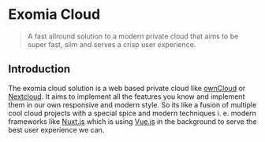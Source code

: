 # Exomia Cloud
> A fast allround solution to a modern private cloud that aims to be super fast, slim and serves a crisp user experience. 

## Introduction
The exomia cloud solution is a web based private cloud like [ownCloud](https://owncloud.org/) or [Nextcloud](https://nextcloud.com/).
It aims to implement all the features you know and implement them in our own responsive and modern style.
So its like a fusion of multiple cool cloud projects with a special spice and modern techniques i. e. modern frameworks like [Nuxt.js](https://nuxtjs.org/) which is using [Vue.js](https://vuejs.org/) in the background to serve the best user experience we can.
